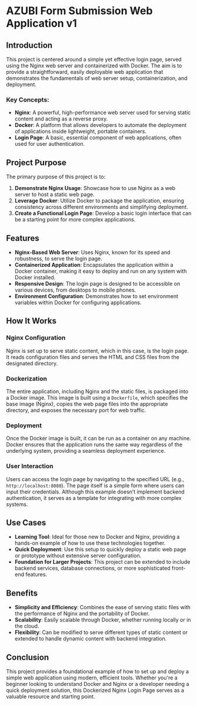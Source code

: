 # AZUBI Form Submission Web Application v1

## Introduction

This project is centered around a simple yet effective login page, served using the Nginx web server and containerized with Docker. The aim is to provide a straightforward, easily deployable web application that demonstrates the fundamentals of web server setup, containerization, and deployment.

### Key Concepts:

- **Nginx**: A powerful, high-performance web server used for serving static content and acting as a reverse proxy.
- **Docker**: A platform that allows developers to automate the deployment of applications inside lightweight, portable containers.
- **Login Page**: A basic, essential component of web applications, often used for user authentication.

## Project Purpose

The primary purpose of this project is to:

1. **Demonstrate Nginx Usage**: Showcase how to use Nginx as a web server to host a static web page.
2. **Leverage Docker**: Utilize Docker to package the application, ensuring consistency across different environments and simplifying deployment.
3. **Create a Functional Login Page**: Develop a basic login interface that can be a starting point for more complex applications.

## Features

- **Nginx-Based Web Server**: Uses Nginx, known for its speed and robustness, to serve the login page.
- **Containerized Application**: Encapsulates the application within a Docker container, making it easy to deploy and run on any system with Docker installed.
- **Responsive Design**: The login page is designed to be accessible on various devices, from desktops to mobile phones.
- **Environment Configuration**: Demonstrates how to set environment variables within Docker for configuring applications.

## How It Works

### Nginx Configuration

Nginx is set up to serve static content, which in this case, is the login page. It reads configuration files and serves the HTML and CSS files from the designated directory.

### Dockerization

The entire application, including Nginx and the static files, is packaged into a Docker image. This image is built using a `Dockerfile`, which specifies the base image (Nginx), copies the web page files into the appropriate directory, and exposes the necessary port for web traffic.

### Deployment

Once the Docker image is built, it can be run as a container on any machine. Docker ensures that the application runs the same way regardless of the underlying system, providing a seamless deployment experience.

### User Interaction

Users can access the login page by navigating to the specified URL (e.g., `http://localhost:8080`). The page itself is a simple form where users can input their credentials. Although this example doesn’t implement backend authentication, it serves as a template for integrating with more complex systems.

## Use Cases

- **Learning Tool**: Ideal for those new to Docker and Nginx, providing a hands-on example of how to use these technologies together.
- **Quick Deployment**: Use this setup to quickly deploy a static web page or prototype without extensive server configuration.
- **Foundation for Larger Projects**: This project can be extended to include backend services, database connections, or more sophisticated front-end features.

## Benefits

- **Simplicity and Efficiency**: Combines the ease of serving static files with the performance of Nginx and the portability of Docker.
- **Scalability**: Easily scalable through Docker, whether running locally or in the cloud.
- **Flexibility**: Can be modified to serve different types of static content or extended to handle dynamic content with backend integration.

## Conclusion

This project provides a foundational example of how to set up and deploy a simple web application using modern, efficient tools. Whether you're a beginner looking to understand Docker and Nginx or a developer needing a quick deployment solution, this Dockerized Nginx Login Page serves as a valuable resource and starting point.
